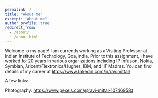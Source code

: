```yaml
---
permalink: /
title: "About me"
excerpt: "About me"
author_profile: true
redirect_from: 
  - /about/
  - /about.html
---
```



Welcome to my page! I am currently working as a Visiting Professor at Indian Institute of Technology, Goa, India. Prior to this assignment, I have worked for 20 years in various organizations including IP Infusion, Nokia, Symbian, Aricent/Flextronics/Hughes, IBM, and IIT Madras. You can find details of my career at https://www.linkedin.com/in/ravimittal/

A few links:

Photography: https://www.pexels.com/@ravi-mittal-107469583


